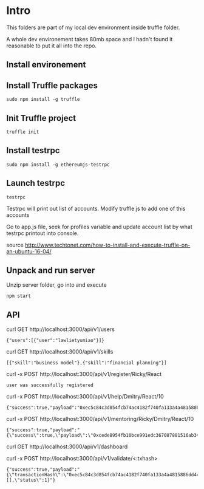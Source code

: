 # Intro

This folders are part of my local dev environment inside truffle folder. 

A whole dev environement takes 80mb space and I hadn't found it reasonable to put it all into the repo.

## Install environement

## Install Truffle packages

```
sudo npm install -g truffle
```

## Init Truffle project

```
truffle init
```

## Install testrpc

```
sudo npm install -g ethereumjs-testrpc
```

## Launch testrpc

```
testrpc
```

Testrpc will print out list of accounts. Modify truffle.js to add one of this accounts 

Go to app.js file, seek for profiles variable and update account list by what testrpc printout into console. 

source http://www.techtonet.com/how-to-install-and-execute-truffle-on-an-ubuntu-16-04/

## Unpack and run server
Unzip server folder, go into and execute

```
npm start
```

## API

curl GET http://localhost:3000/api/v1/users

```
{"users":[{"user":"lawlietyumiao"}]}
```

curl GET http://localhost:3000/api/v1/skills

```
[{"skill":"business model"},{"skill":"financial planning"}]
```

curl -x POST http://localhost:3000/api/v1/register/Ricky/React

```
user was successfully registered
```

curl -x POST http://localhost:3000/api/v1/help/Dmitry/React/10

```
{"success":true,"payload":"0xec5c84c3d854fcb74ac4182f740fa133a4a4815886dd4ce627c5348be325e91c"}
```

curl -x POST http://localhost:3000/api/v1/mentoring/Ricky/Dmitry/React/10

```
{"success":true,"payload":"{\"success\":true,\"payload\":\"0xcede8954fb10bce991edc367087881516ab343072308e5e9bc72aefdbdd0a992\"}"}
```

curl GET http://localhost:3000/api/v1/dashboard

curl -x POST http://localhost:3000/api/v1/validate/<:txhash>

```
{"success":true,"payload":"{\"transactionHash\":\"0xec5c84c3d854fcb74ac4182f740fa133a4a4815886dd4ce627c5348be325e91c\",\"transactionIndex\":0,\"blockHash\":\"0xc0b1831d872be58ffe7c97565f3cb424fca6508db979137ec9a2c76fbcf6aec5\",\"blockNumber\":2,\"gasUsed\":127814,\"cumulativeGasUsed\":127814,\"contractAddress\":null,\"logs\":[],\"status\":1}"}
```

